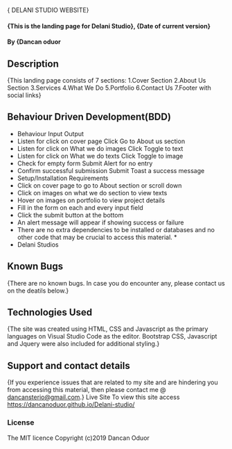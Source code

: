  { DELANI STUDIO WEBSITE}
#### {This is the landing page for Delani Studio}, {Date of current version}
#### By **{Dancan oduor**
## Description
{This landing page consists of 7 sections: 1.Cover Section 2.About Us Section 3.Services 4.What We Do 5.Portfolio 6.Contact Us 7.Footer with social links}
## Behaviour Driven Development(BDD)
 * Behaviour	Input	Output
* Listen for click on cover page	Click	Go to About us section
* Listen for click on What we do images	Click	Toggle to text
* Listen for click on What we do texts	Click	Toggle to image
* Check for empty form	Submit	Alert for no entry
* Confirm successful submission	Submit	Toast a success message
* Setup/Installation Requirements
*  Click on cover page to go to About section or scroll down
* Click on images on what we do section to view texts
*  Hover on images on portfolio to view project details
* Fill in the form on each and every input field
* Click the submit button at the bottom
* An alert message will appear if showing success or failure
 * There are no extra dependencies to be installed or databases and no other code that may be crucial to access this material.   *
 * Delani Studios
## Known Bugs
{There are no known bugs. In case you do encounter any, please contact us on the deatils below.}
## Technologies Used
{The site was created using HTML, CSS and Javascript as the primary languages on Visual Studio Code as the editor. Bootstrap CSS, Javascript and Jquery were also included for additional styling.}
## Support and contact details
{If you experience issues that are related to my site and are hindering you from accessing this material, then please contact me @ dancansterio@gmail.com.}
Live Site
To view this site access https://dancanoduor.github.io/Delani-studio/
### License
The MIT licence Copyright (c)2019 Dancan Oduor
  












